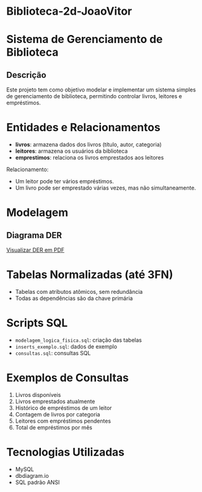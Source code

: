 # Biblioteca-2d-JoaoVitor
# Sistema de Gerenciamento de Biblioteca

## Descrição
Este projeto tem como objetivo modelar e implementar um sistema simples de gerenciamento de biblioteca, permitindo controlar livros, leitores e empréstimos.

# Entidades e Relacionamentos

- **livros**: armazena dados dos livros (título, autor, categoria)
- **leitores**: armazena os usuários da biblioteca
- **emprestimos**: relaciona os livros emprestados aos leitores

Relacionamento:
- Um leitor pode ter vários empréstimos.
- Um livro pode ser emprestado várias vezes, mas não simultaneamente.

# Modelagem

## Diagrama DER
[Visualizar DER em PDF](./Projeto-Biblioteca.pdf)

# Tabelas Normalizadas (até 3FN)
- Tabelas com atributos atômicos, sem redundância
- Todas as dependências são da chave primária
# Scripts SQL
- `modelagem_logica_fisica.sql`: criação das tabelas
- `inserts_exemplo.sql`: dados de exemplo
- `consultas.sql`: consultas SQL

# Exemplos de Consultas
1. Livros disponíveis
2. Livros emprestados atualmente
3. Histórico de empréstimos de um leitor
4. Contagem de livros por categoria
5. Leitores com empréstimos pendentes
6. Total de empréstimos por mês

# Tecnologias Utilizadas
- MySQL
- dbdiagram.io
- SQL padrão ANSI
